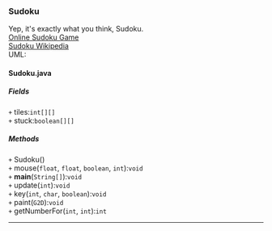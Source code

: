 ### Sudoku
Yep, it's exactly what you think, Sudoku.  
[Online Sudoku Game](http://www.websudoku.com/)  
[Sudoku Wikipedia](https://en.wikipedia.org/wiki/Sudoku)  
UML:
#### Sudoku.java
##### Fields
`+` tiles:`int[][]`  
`+` stuck:`boolean[][]`  
##### Methods
`+` Sudoku()  
`+` mouse(`float`, `float`, `boolean`, `int`):`void`  
`+` **main**(`String[]`):`void`  
`+` update(`int`):`void`  
`+` key(`int`, `char`, `boolean`):`void`  
`+` paint(`G2D`):`void`  
`+` getNumberFor(`int`, `int`):`int`
***